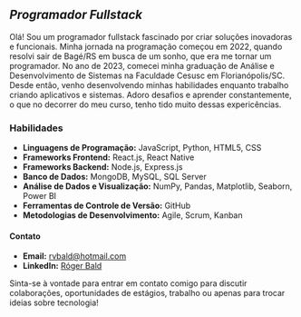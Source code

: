 ## *Programador Fullstack*
Olá! Sou um programador fullstack fascinado por criar soluções inovadoras e funcionais. Minha jornada na programação começou em 2022, quando resolvi sair de Bagé/RS em busca de um sonho, que era me tornar um programador. No ano de 2023, comecei minha graduação de Análise e Desenvolvimento de Sistemas na Faculdade Cesusc em Florianópolis/SC. Desde então, venho desenvolvendo minhas habilidades enquanto trabalho criando aplicativos e sistemas. Adoro desafios e aprender constantemente, o que no decorrer do meu curso, tenho tido muito dessas expericências. 

### Habilidades

- **Linguagens de Programação:** JavaScript, Python, HTML5, CSS
- **Frameworks Frontend:** React.js, React Native
- **Frameworks Backend:** Node.js, Express.js
- **Banco de Dados:** MongoDB, MySQL, SQL Server
- **Análise de Dados e Visualização:** NumPy, Pandas, Matplotlib, Seaborn, Power BI
- **Ferramentas de Controle de Versão:** GitHub
- **Metodologias de Desenvolvimento:** Agile, Scrum, Kanban

#### Contato

- **Email:** rvbald@hotmail.com
- **LinkedIn:** [Róger Bald](linkedin.com/in/róger-bald-b3104b214)

Sinta-se à vontade para entrar em contato comigo para discutir colaborações, oportunidades de estágios, trabalho ou apenas para trocar ideias sobre tecnologia!

<!--
**RogerBald/RogerBald** is a ✨ _special_ ✨ repository because its `README.md` (this file) appears on your GitHub profile.

Here are some ideas to get you started:

- 🔭 I’m currently working on ...
- 🌱 I’m currently learning ...
- 👯 I’m looking to collaborate on ...
- 🤔 I’m looking for help with ...
- 💬 Ask me about ...
- 📫 How to reach me: ...
- 😄 Pronouns: ...
- ⚡ Fun fact: ...
-->
